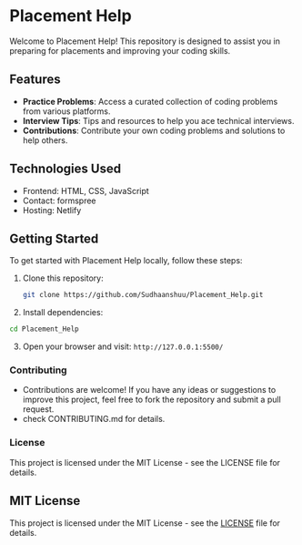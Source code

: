 # Placement Help

Welcome to Placement Help! This repository is designed to assist you in preparing for placements and improving your coding skills.

## Features

- **Practice Problems**: Access a curated collection of coding problems from various platforms.
- **Interview Tips**: Tips and resources to help you ace technical interviews.
- **Contributions**: Contribute your own coding problems and solutions to help others.

## Technologies Used

- Frontend: HTML, CSS, JavaScript
- Contact: formspree
- Hosting: Netlify

## Getting Started

To get started with Placement Help locally, follow these steps:

1. Clone this repository:

   ```bash
   git clone https://github.com/Sudhaanshuu/Placement_Help.git
   ```
2. Install dependencies:
```bash
cd Placement_Help
```
3. Open your browser and visit: `http://127.0.0.1:5500/`
### Contributing
- Contributions are welcome! If you have any ideas or suggestions to improve this project, feel free to fork the repository and submit a pull request.
- check CONTRIBUTING.md for details.

### License
This project is licensed under the MIT License - see the LICENSE file for details.

MIT License
-----------

This project is licensed under the MIT License - see the [LICENSE](./LICENSE) file for details.


